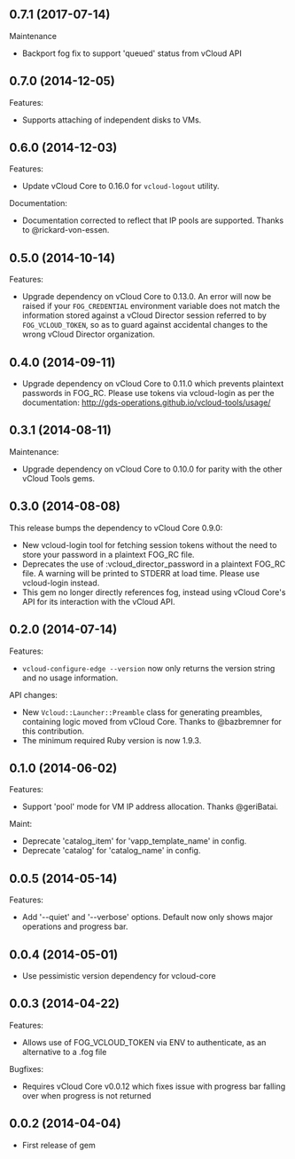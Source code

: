 ## 0.7.1 (2017-07-14)

Maintenance

  - Backport fog fix to support 'queued' status from vCloud API

## 0.7.0 (2014-12-05)

Features:

  - Supports attaching of independent disks to VMs.

## 0.6.0 (2014-12-03)

Features:

  - Update vCloud Core to 0.16.0 for `vcloud-logout` utility.

Documentation:

  - Documentation corrected to reflect that IP pools are supported.
    Thanks to @rickard-von-essen.

## 0.5.0 (2014-10-14)

Features:

  - Upgrade dependency on vCloud Core to 0.13.0. An error will now be raised if
    your `FOG_CREDENTIAL` environment variable does not match the information
    stored against a vCloud Director session referred to by `FOG_VCLOUD_TOKEN`,
    so as to guard against accidental changes to the wrong vCloud Director
    organization.

## 0.4.0 (2014-09-11)

  - Upgrade dependency on vCloud Core to 0.11.0 which prevents plaintext
    passwords in FOG_RC. Please use tokens via vcloud-login as per
    the documentation: http://gds-operations.github.io/vcloud-tools/usage/

## 0.3.1 (2014-08-11)

Maintenance:

  - Upgrade dependency on vCloud Core to 0.10.0 for parity with the other
    vCloud Tools gems.

## 0.3.0 (2014-08-08)

This release bumps the dependency to vCloud Core 0.9.0:

  - New vcloud-login tool for fetching session tokens without the need to
    store your password in a plaintext FOG_RC file.
  - Deprecates the use of :vcloud_director_password in a plaintext FOG_RC
    file. A warning will be printed to STDERR at load time. Please use
    vcloud-login instead.
  - This gem no longer directly references fog, instead using vCloud Core's
    API for its interaction with the vCloud API.

## 0.2.0 (2014-07-14)

Features:

  - `vcloud-configure-edge --version` now only returns the version string
      and no usage information.

API changes:

  - New `Vcloud::Launcher::Preamble` class for generating preambles, containing
    logic moved from vCloud Core. Thanks to @bazbremner for this contribution.
  - The minimum required Ruby version is now 1.9.3.

## 0.1.0 (2014-06-02)

Features:

  - Support 'pool' mode for VM IP address allocation. Thanks @geriBatai.

Maint:

  - Deprecate 'catalog_item' for 'vapp_template_name' in config.
  - Deprecate 'catalog' for 'catalog_name' in config.

## 0.0.5 (2014-05-14)

Features:

- Add '--quiet' and '--verbose' options. Default now only shows major operations and progress bar.

## 0.0.4 (2014-05-01)

  - Use pessimistic version dependency for vcloud-core

## 0.0.3 (2014-04-22)

Features:

- Allows use of FOG_VCLOUD_TOKEN via ENV to authenticate, as an alternative to a .fog file

Bugfixes:

 - Requires vCloud Core v0.0.12 which fixes issue with progress bar falling over when progress is not returned

## 0.0.2 (2014-04-04)

  - First release of gem
